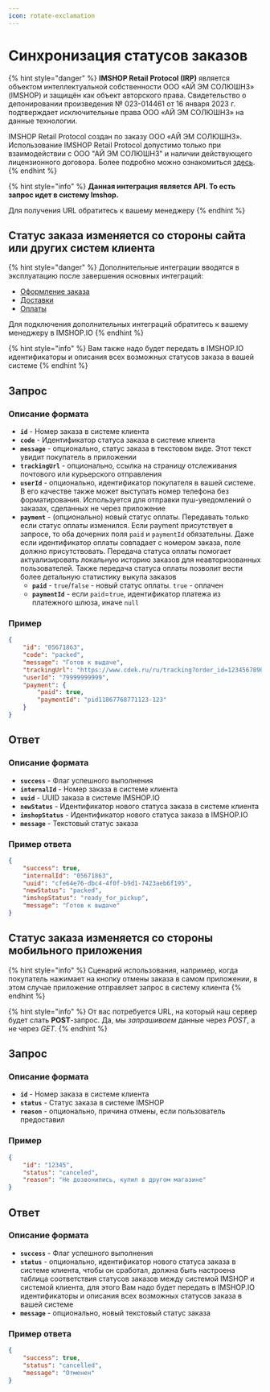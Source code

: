 ```yaml
---
icon: rotate-exclamation
---
```


# Синхронизация статусов заказов

{% hint style="danger" %}
**IMSHOP Retail Protocol (IRP)** является объектом интеллектуальной собственности ООО «АЙ ЭМ СОЛЮШНЗ» (IMSHOP) и защищён как объект авторского права. Свидетельство о депонировании произведения № 023-014461 от 16 января 2023 г. подтверждает исключительные права ООО «АЙ ЭМ СОЛЮШНЗ» на данные технологии.

IMSHOP Retail Protocol создан по заказу ООО «АЙ ЭМ СОЛЮШНЗ». Использование IMSHOP Retail Protocol допустимо только при взаимодействии с ООО "АЙ ЭМ СОЛЮШНЗ" и наличии действующего лицензионного договора. Более подробно можно ознакомиться [здесь](../api-license.md).
{% endhint %}

{% hint style="info" %}
**Данная интеграция является API. То есть запрос идет в систему Imshop.**

Для получения URL обратитесь к вашему менеджеру
{% endhint %}

## Статус заказа изменяется со стороны сайта или других систем клиента

{% hint style="danger" %}
Дополнительные интеграции вводятся в эксплуатацию после завершения основных интеграций:

* [Оформление заказа](../osnovnye-integracii/oformlenie-zakaza.md)
* [Доставки](../osnovnye-integracii/dostavki.md)
* [Оплаты](../osnovnye-integracii/oplaty.md)

Для подключения дополнительных интеграций обратитесь к вашему менеджеру в IMSHOP.IO
{% endhint %}

{% hint style="info" %}
Вам также надо будет передать в IMSHOP.IO идентификаторы и описания всех возможных статусов заказа в вашей системе
{% endhint %}

## Запрос

### Описание формата

* **`id`** - Номер заказа в системе клиента&#x20;
* **`code`** - Идентификатор статуса заказа в системе клиента
* **`message`** - опционально, статус заказа в текстовом виде. Этот текст увидит покупатель в приложении
* **`trackingUrl`** - опционально, ссылка на страницу отслеживания почтового или курьерского отправления
* **`userId`** - опционально, идентификатор покупателя в вашей системе. В его качестве также может выступать номер телефона без форматирования. Используется для отправки пуш-уведомлений о заказах, сделанных не через приложение
* **`payment`** - (опционально) новый статус оплаты. Передавать только если статус оплаты изменился. Если payment присутствует в запросе, то оба дочерних поля `paid` и `paymentId` обязательны. Даже если идентификатор оплаты совпадает с номером заказа, поле должно присутствовать. Передача статуса оплаты помогает актуализировать локальную историю заказов для неавторизованных пользователей. Также передача статуса оплаты позволит вести более детальную статистику выкупа заказов
  * **`paid`** - `true`/`false` - новый статус оплаты. `true` - оплачен
  * **`paymentId`** - если `paid`=`true`, идентификатор платежа из платежного шлюза, иначе `null`

### Пример

```json
{
    "id": "05671863",
    "code": "packed",
    "message": "Готов к выдаче",
    "trackingUrl": "https://www.cdek.ru/ru/tracking?order_id=1234567890",
    "userId": "79999999999",
    "payment": {
        "paid": true,
        "paymentId": "pid11867768771123-123"
    }
}
```

## Ответ

### Описание формата

* **`success`** - Флаг успешного выполнения
* **`internalId`** - Номер заказа в системе клиента
* **`uuid`** - UUID заказа в системе IMSHOP.IO
* **`newStatus`** - Идентификатор нового статуса заказа в системе клиента
* **`imshopStatus`** - Идентификатор нового статуса заказа в IMSHOP.IO
* **`message`** - Текстовый статус заказа

### Пример ответа

```json
{
    "success": true,
    "internalId": "05671863",
    "uuid": "cfe64e76-dbc4-4f0f-b9d1-7423aeb6f195",
    "newStatus": "packed",
    "imshopStatus": "ready_for_pickup",
    "message": "Готов к выдаче"
}
```

## Статус заказа изменяется со стороны мобильного приложения

{% hint style="info" %}
Сценарий использования, например, когда покупатель нажимает на кнопку отмены заказа в самом приложении, в этом случае приложение отправляет запрос в систему клиента
{% endhint %}

{% hint style="info" %}
От вас потребуется URL, на который наш сервер будет слать **POST**-запрос. Да, мы _запрашиваем_ данные через _POST_, а не через _GET_.
{% endhint %}

## Запрос

### Описание формата

* **`id`** - Номер заказа в системе клиента&#x20;
* **`status`** - Cтатус заказа в системе IMSHOP
* **`reason`** - опционально, причина отмены, если пользователь предоставил

### Пример

```json
{
    "id": "12345",
    "status": "canceled",
    "reason": "Не дозвонились, купил в другом магазине"
}
```

## Ответ

### Описание формата

* **`success`** - Флаг успешного выполнения
* **`status`** - опционально, идентификатор нового статуса заказа в системе клиента,  чтобы он сработал, должна быть настроена таблица соответствия статусов заказов между системой IMSHOP и системой клиента, для этого Вам надо будет передать в IMSHOP.IO идентификаторы и описания всех возможных статусов заказа в вашей системе
* **`message`** - опционально, новый текстовый статус заказа

### Пример ответа

```json
{
    "success": true,
    "status": "cancelled",
    "message": "Отменен"
}
```
